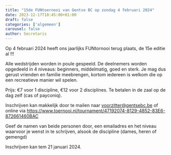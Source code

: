```yaml
---
title: "15de FUNtoernooi van Gentse BC op zondag 4 februari 2024"
date: 2023-12-17T18:45:00+01:00
draft: false
categories: ['algemeen']
carousel: false
author: Secretaris
---
```

Op 4 februari 2024 heeft ons jaarlijks FUNtornooi terug plaats, de 15e editie al !!! 

Alle wedstrijden worden in poule gespeeld. De deelnemers worden opgedeeld in 4 niveaus: beginners, middelmatig, goed en sterk. Je mag dus gerust vrienden en familie meebrengen, kortom iedereen is welkom die op een recreatieve manier wil spelen.<br>

Prijs: €7 voor 1 discipline, €12 voor 2 disciplines. Te betalen in de zaal op de dag zelf (cas of payconiq).

Inschrijven kan makkelijk door te mailen naar voorzitter@gentsebc.be  of online via https://www.toernooi.nl/tournament/47192074-8129-4852-83E6-872661460BAC



Geef de namen van beide personen door, een emailadres en het niveau waarvoor je wenst in te schrijven, alsook de discipline (dames, heren of gemengd)

Inschrijven kan tem 21 januari 2024.